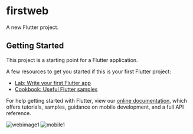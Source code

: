 # firstweb

A new Flutter project.

## Getting Started

This project is a starting point for a Flutter application.

A few resources to get you started if this is your first Flutter project:

- [Lab: Write your first Flutter app](https://flutter.dev/docs/get-started/codelab)
- [Cookbook: Useful Flutter samples](https://flutter.dev/docs/cookbook)

For help getting started with Flutter, view our
[online documentation](https://flutter.dev/docs), which offers tutorials,
samples, guidance on mobile development, and a full API reference.


![webimage1](https://user-images.githubusercontent.com/61883398/138353552-4bab22ee-58e3-405d-ad73-9c745d9fc138.PNG)
![mobile1](https://user-images.githubusercontent.com/61883398/138353559-3fa0054e-214d-4367-a081-df409e08da74.PNG)
